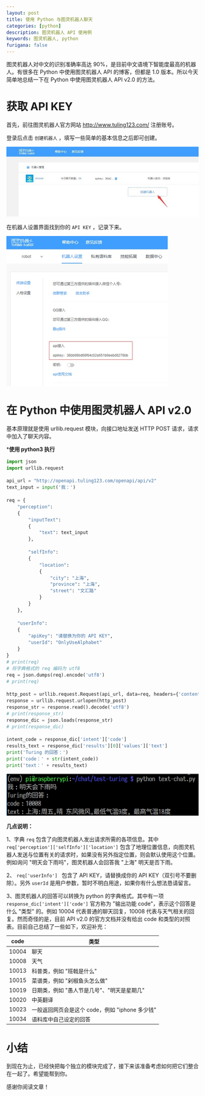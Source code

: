 ```yaml
---
layout: post
title: 使用 Python 与图灵机器人聊天
categories: [python]
description: 图灵机器人 API 使用例
keywords: 图灵机器人, python
furigana: false
---
```

图灵机器人对中文的识别准确率高达 90%，是目前中文语境下智能度最高的机器人。有很多在 Python 中使用图灵机器人 API 的博客，但都是 1.0 版本。所以今天简单地总结一下在 Python 中使用图灵机器人 API v2.0 的方法。

# 获取 API KEY

首先，前往图灵机器人官方网站 http://www.tuling123.com/ 注册账号。

登录后点击 ` 创建机器人 ` ，填写一些简单的基本信息之后即可创建。

![](/assets/images/2020-07-06-19-46-01.png)

在机器人设置界面找到你的 `API KEY` ，记录下来。

![](/assets/images/2020-07-06-19-46-09.png)

# 在 Python 中使用图灵机器人 API v2.0

基本原理就是使用 urllib.request 模块，向接口地址发送 HTTP POST 请求，请求中加入了聊天内容。

***使用 python3 执行**

``` python
import json
import urllib.request

api_url = "http://openapi.tuling123.com/openapi/api/v2"
text_input = input('我：')

req = {
	"perception":
	{
		"inputText":
		{
			"text": text_input
		},

		"selfInfo":
		{
			"location":
			{
				"city": "上海",
				"province": "上海",
				"street": "文汇路"
			}
		}
	},

	"userInfo":
	{
		"apiKey": "请替换为你的 API KEY",
		"userId": "OnlyUseAlphabet"
	}
}
# print(req)
# 将字典格式的 req 编码为 utf8
req = json.dumps(req).encode('utf8')
# print(req)

http_post = urllib.request.Request(api_url, data=req, headers={'content-type': 'application/json'})
response = urllib.request.urlopen(http_post)
response_str = response.read().decode('utf8')
# print(response_str)
response_dic = json.loads(response_str)
# print(response_dic)

intent_code = response_dic['intent']['code']
results_text = response_dic['results'][0]['values']['text']
print('Turing 的回答：')
print('code：' + str(intent_code))
print('text：' + results_text)
```

![](/assets/images/2020-07-06-19-46-20.png)

**几点说明：**

1、字典 `req` 包含了向图灵机器人发出请求所需的各项信息。其中 `req['perception']['selfInfo']['location']` 包含了地理位置信息，向图灵机器人发送与位置有关的请求时，如果没有另外指定位置，则会默认使用这个位置。例如询问 "明天会下雨吗"，图灵机器人会回答我 "上海" 明天是否下雨。

2、 `req['userInfo'] ` 包含了 API KEY，请替换成你的 API KEY（双引号不要删除）。另外 `userId` 是用户参数，暂时不明白用途，如果你有什么想法恳请留言。

3、图灵机器人的回答可以转换为 python 的字典格式。其中有一项 `response_dic['intent']['code']` 官方称为 "输出功能 code"，表示这个回答是什么 "类型" 的。例如 10004 代表普通的聊天回复，10008 代表与天气相关的回复。然而奇怪的是，目前 API v2.0 的官方文档并没有给出 code 和类型的对照表。目前自己总结了一些如下，欢迎补充：

| code | 类型                                         |
| :---: | -------------------------------------------- |
| 10004 | 聊天                                         |
| 10008 | 天气                                         |
| 10013 | 科普类，例如 "班戟是什么"                     |
| 10015 | 菜谱类，例如 "剁椒鱼头怎么做"                 |
| 10019 | 日期类，例如 "愚人节是几号"、"明天是星期几"   |
| 10020 | 中英翻译                                     |
| 10023 | 一般返回网页会是这个 code，例如 "iphone 多少钱" |
| 10034 | 语料库中自己设定的回答                       |

# 小结

到现在为止，已经快把每个独立的模块完成了，接下来该准备考虑如何把它们整合在一起了。希望能帮到你。

感谢你阅读文章！
